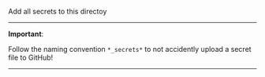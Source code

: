 Add all secrets to this directoy

***
**Important**:

Follow the naming convention `*_secrets*` to not accidently upload a secret file to GitHub!
***
